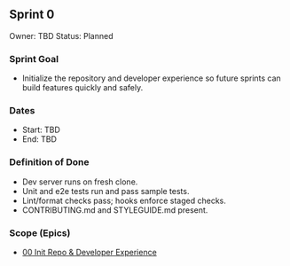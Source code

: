 ## Sprint 0

Owner: TBD
Status: Planned

### Sprint Goal

- Initialize the repository and developer experience so future sprints can build features quickly and safely.

### Dates

- Start: TBD
- End: TBD

### Definition of Done

- Dev server runs on fresh clone.
- Unit and e2e tests run and pass sample tests.
- Lint/format checks pass; hooks enforce staged checks.
- CONTRIBUTING.md and STYLEGUIDE.md present.

### Scope (Epics)

- [00 Init Repo & Developer Experience](../epics/00-init-repo/epic.md)
